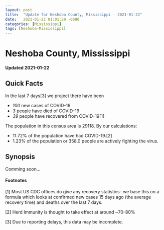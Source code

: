 ```yaml
---
layout: post
title:  "Update for Neshoba County, Mississippi - 2021-01-22"
date:   2021-01-22 01:01:29 -0600
categories: [Mississippi]
tags: [Neshoba-Mississippi]
---
```


# Neshoba County, Mississippi
#### Updated 2021-01-22

## Quick Facts

In the last 7 days[3] we project there have been
- *100* new cases of COVID-19
- *3* people have died of COVID-19
- *39* people have recovered from COVID-19[1]

The population in this census area is 29118. By our calculations:
- 11.72% of the population have had COVID-19.[2]
- 1.23% of the population or 358.0 people are actively fighting the virus.

## Synopsis

Comming soon...


#### Footnotes

[1] Most US CDC offices do give any recovery statistics- we base this on a formula which looks at confirmed new cases
15 days ago (the average recovery time) and deaths over the last 7 days.

[2] Herd Immunity is thought to take effect at around ~70-80%

[3] Due to reporting delays, this data may be incomplete.
 
    